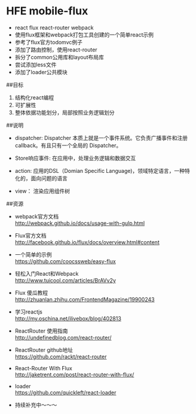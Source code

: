 # HFE mobile-flux
- react flux react-router webpack
- 使用flux框架和webpack打包工具创建的一个简单react示例
- 参考了flux官方todomvc例子
- 添加了路由控制，使用react-router
- 拆分了common公用库和layout布局库
- 尝试添加less文件
- 添加了loader公共模块

##目标
>
1. 结构化react编程
2. 可扩展性
3. 整体依据功能划分，局部按照业务逻辑划分

##说明
- dispatcher:
Dispatcher 本质上就是一个事件系统。它负责广播事件和注册 callback。有且只有一个全局的 Dispatcher。

- Store响应事件:
在应用中，处理业务逻辑和数据交互

- action:
应用的DSL（Domian Specific Language)，领域特定语言，一种特化的，面向问题的语言

- view：
渲染应用组件树

##资源
- webpack官方文档  
http://webpack.github.io/docs/usage-with-gulp.html

- Flux官方文档    
http://facebook.github.io/flux/docs/overview.html#content

- 一个简单的示例  
https://github.com/coocssweb/easy-flux

- 轻松入门React和Webpack  
http://www.tuicool.com/articles/BrAVv2y

- Flux 傻瓜教程  
http://zhuanlan.zhihu.com/FrontendMagazine/19900243

- 学习reactjs  
http://my.oschina.net/ilivebox/blog/402813

- ReactRouter 使用指南  
http://undefinedblog.com/react-router/

- ReactRouter github地址  
https://github.com/rackt/react-router

- React-Router With Flux  
http://jaketrent.com/post/react-router-with-flux/

- loader  
https://github.com/quickleft/react-loader

- 持续补充中～～～

